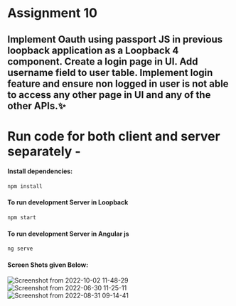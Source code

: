 # Assignment 10

## Implement Oauth using passport JS in previous loopback application as a Loopback 4 component. Create a login page in UI. Add username field to user table. Implement login feature and ensure non logged in user is not able to access any other page in UI and any of the other APIs.✨

# Run code for both client and server separately -
#### Install dependencies:
```sh
npm install
```

#### To run development Server in Loopback
```sh
npm start
```
#### To run development Server in Angular js
```sh
ng serve
```
#### Screen Shots given Below:

![Screenshot from 2022-10-02 11-48-29](https://user-images.githubusercontent.com/107537420/193440840-c7ac12a6-617a-4e13-9501-4515b9a04ed6.png)
![Screenshot from 2022-06-30 11-25-11](https://user-images.githubusercontent.com/107537420/176603820-a125cbac-6413-416a-b992-8604cf2cdc46.png)
![Screenshot from 2022-08-31 09-14-41](https://user-images.githubusercontent.com/107537420/187588419-a5fec8ee-1fa4-495a-a11b-1f9c12949d31.png)

